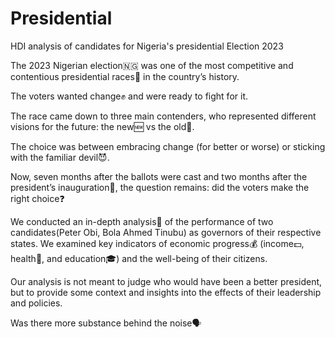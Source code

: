 # Presidential
HDI analysis of candidates for Nigeria's presidential Election 2023

The 2023 Nigerian election🇳🇬 was one of the most competitive and contentious presidential races🏁 in the country’s history. 

The voters wanted change✊ and were ready to fight for it. 

The race came down to three main contenders, who represented different visions for the future: the new🆕 vs the old👴. 

The choice was between embracing change (for better or worse) or sticking with the familiar devil😈. 

Now, seven months after the ballots were cast and two months after the president’s inauguration🎉, the question remains: did the voters make the right choice❓ 

We conducted an in-depth analysis🔎 of the performance of two candidates(Peter Obi, Bola Ahmed Tinubu) as governors of their respective states.
We examined key indicators of economic progress💰 (income💵, health🏥, and education🎓) and the well-being of their citizens. 

Our analysis is not meant to judge who would have been a better president, but to provide some context and insights into the effects of their leadership and policies. 

Was there more substance behind the noise🗣️

